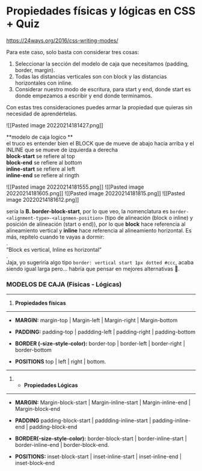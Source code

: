 # Propiedades físicas y lógicas en CSS + Quiz

https://24ways.org/2016/css-writing-modes/

Para este caso, solo basta con considerar tres cosas:

1.  Seleccionar la sección del modelo de caja que necesitamos (padding, border, margin).
2.  Todas las distancias verticales son con block y las distancias horizontales con inline.
3.  Considerar nuestro modo de escritura, para start y end, donde start es donde empezamos a escribir y end donde terminamos.

Con estas tres consideraciones puedes armar la propiedad que quieras sin necesidad de aprendértelas.

![[Pasted image 20220214181427.png]]


**modelo de caja logico **  
el truco es entender bien el BLOCK que de mueve de abajo hacia arriba y el INLINE que se mueve de izquierda a derecha  
**block-start** se refiere al top  
**block-end** se refiere al bottom  
**inline-start** se refiere al left  
**inline-end** se refiere al ringth

![[Pasted image 20220214181555.png]]
![[Pasted image 20220214181605.png]]
![[Pasted image 20220214181815.png]]
![[Pasted image 20220214181612.png]]


sería la **B. border-block-start**, por lo que veo, la nomenclatura es `border-<alignment-type>-<alignmen-position>` (tipo de alineación (block o inline) y posición de alineación (start o end)), por lo que **block** hace referencia al alineamiento vertical y **inline** hace referencia al alineamiento horizontal. Es más, repítelo cuando te vayas a dormir:  
.  
“Block es vertical, Inline es horizontal”  
.  
Jaja, yo sugeriría algo tipo `border: vertical start 1px dotted #ccc`, acaba siendo igual larga pero… habría que pensar en mejores alternativas 🤔.


<h3>MODELOS DE CAJA (Físicas - Lógicas)</h3>

---

1.  **Propiedades físicas**

---

-   **MARGIN:** margin-top | Margin-left | Margin-right | Margin-bottom
    
-   **PADDING:** padding-top | paddding-left | padding-right | padding-bottom
    
-   **BORDER (-size-style-color):** border-top | border-left | border-right | border-bottom
    
-   **POSITIONS** top | left | right | bottom.
    

---

1.  - **Propiedades Lógicas**

---

-   **MARGIN:** Margin-block-start | Margin-inline-start | Margin-inline-end | Margin-block-end
    
-   **PADDING** padding-block-start | paddding-inline-start | padding-inline-end | padding-block-end
    
-   **BORDER(-size-style-color):** border-block-start | border-inline-start | border-inline-end | border-block-end.
    
-   **POSITIONS:** inset-block-start | inset-inline-start | inset-inline-end | inset-block-end